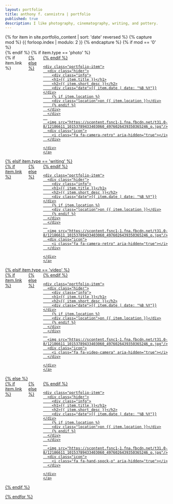 ```yaml
---
layout: portfolio
title: anthony f. cannistra | portfolio
published: true
description: I like photography, cinematography, writing, and pottery. Here is a collection of some of my work. 
---
```


<div class="row">
{% for item in site.portfolio_content | sort: 'date' reversed %}
  {% capture mod %} {{ forloop.index | modulo: 2 }} {% endcapture %}
  {% if mod == '0' %}
  </div>
  <div class="row">
  {% endif %}
  {% if item.type == 'photo' %}
  <div class="medium-6 columns ">
    {% if item.link %}
    <a href="{{ item.link }} ">
    {% else %}
    <a href=" {{ item.url }}">
    {% endif %}
	
    <div class="portfolio-item">
      <div class="hider">
        <div class="info">
        <h1>{{ item.title }}</h1>
        <h2>{{ item.short_desc }}</h2>
        <div class="date">{{ item.date | date: "%B %Y"}}</div>
		{% if item.location %}
        <div class="location">on {{ item.location }}</div>
		{% endif %}
      </div>
      </div>
      
      <img src="https://scontent.fsnc1-1.fna.fbcdn.net/t31.0-8/12186611_10153789433403060_4976026439350365246_o.jpg"/>
      <div class="icon">
        <i class="fa fa-camera-retro" aria-hidden="true"></i>
      </div>

    </div>
    </a>
  </div>
  {% elsif item.type == 'writing' %}
  <div class="medium-6 columns ">
    {% if item.link %}
    <a href="{{ item.link }} ">
    {% else %}
    <a href=" {{ item.url }}">
    {% endif %}

    <div class="portfolio-item">
      <div class="hider">
        <div class="info">
        <h1>{{ item.title }}</h1>
        <h2>{{ item.short_desc }}</h2>
        <div class="date">{{ item.date | date: "%B %Y"}}</div>
		{% if item.location %}
        <div class="location">on {{ item.location }}</div>
		{% endif %}
      </div>
      </div>
      
      <img src="https://scontent.fsnc1-1.fna.fbcdn.net/t31.0-8/12186611_10153789433403060_4976026439350365246_o.jpg"/>
      <div class="icon">
        <i class="fa fa-camera-retro" aria-hidden="true"></i>
      </div>

    </div>
    </a>
  </div>
  {% elsif item.type == 'video' %}
  <div class="medium-6 columns ">
    {% if item.link %}
    <a href="{{ item.link }} ">
    {% else %}
    <a href=" {{ item.url }}">
    {% endif %}

    <div class="portfolio-item">
      <div class="hider">
        <div class="info">
        <h1>{{ item.title }}</h1>
        <h2>{{ item.short_desc }}</h2>
        <div class="date">{{ item.date | date: "%B %Y"}}</div>
		{% if item.location %}
        <div class="location">on {{ item.location }}</div>
		{% endif %}
      </div>
      </div>
      
      <img src="https://scontent.fsnc1-1.fna.fbcdn.net/t31.0-8/12186611_10153789433403060_4976026439350365246_o.jpg"/>
      <div class="icon">
        <i class="fa fa-video-camera" aria-hidden="true"></i>
      </div>

    </div>
    </a>
  </div>
  {% else %}
  <div class="medium-6 columns ">
    {% if item.link %}
    <a href="{{ item.link }} ">
    {% else %}
    <a href=" {{ item.url }}">
    {% endif %}

    <div class="portfolio-item">
      <div class="hider">
        <div class="info">
        <h1>{{ item.title }}</h1>
        <h2>{{ item.short_desc }}</h2>
        <div class="date">{{ item.date | date: "%B %Y"}}</div>
		{% if item.location %}
        <div class="location">on {{ item.location }}</div>
		{% endif %}
      </div>
      </div>
      
      <img src="https://scontent.fsnc1-1.fna.fbcdn.net/t31.0-8/12186611_10153789433403060_4976026439350365246_o.jpg"/>
      <div class="icon">
        <i class="fa fa-hand-spock-o" aria-hidden="true"></i>
      </div>

    </div>
    </a>
  </div>
  {% endif %}


{% endfor %}
</div>